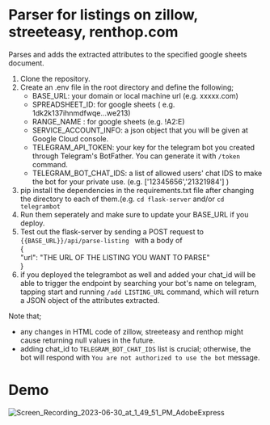# Parser for listings on zillow, streeteasy, renthop.com 
Parses and adds the extracted attributes to the specified google sheets document.  

1. Clone the repository.  
2. Create an .env file in the root directory and define the following;  
   - BASE_URL: your domain or local machine url (e.g. xxxxx.com)
   - SPREADSHEET_ID: for google sheets ( e.g. 1dk2k137ihnmdfwqe...we213)
   - RANGE_NAME : for google sheets (e.g. !A2:E)  
   - SERVICE_ACCOUNT_INFO: a json object that you will be given at Google Cloud console.  
   - TELEGRAM_API_TOKEN: your key for the telegram bot you created through Telegram's BotFather. You can generate it with ```/token``` command.
   - TELEGRAM_BOT_CHAT_IDS: a list of allowed users' chat IDS to make the bot for your private use. (e.g. ['12345656','21321984'] )
4. pip install the dependencies in  the requirements.txt file  after changing the directory to each of them.(e.g. ```cd flask-server``` and/or ```cd telegrambot```  
5. Run them seperately and make sure to update your BASE_URL if you deploy.
6. Test out the flask-server by sending a POST request to ```{{BASE_URL}}/api/parse-listing ``` with a body of  
   {  
      "url": "THE URL OF THE LISTING YOU WANT TO PARSE"  
   }  
7. if you deployed the telegrambot as well and added your chat_id will be able to trigger the endpoint by searching your bot's name on telegram, tapping start and running ```/add LISTING_URL``` command, which will return a JSON object of the attributes extracted.

Note that;  
- any changes in HTML code of zillow, streeteasy and renthop might cause returning null values in the future.  
- adding chat_id to ```TELEGRAM_BOT_CHAT_IDS``` list is crucial; otherwise, the bot will respond with ```You are not authorized to use the bot``` message.

# Demo  
![Screen_Recording_2023-06-30_at_1_49_51_PM_AdobeExpress](https://github.com/yangoz94/python-rentals-parser-zillow_streeteasy_renthop/assets/95255319/15ea97d9-50bd-42dc-8c23-1ef508e623be)


   


